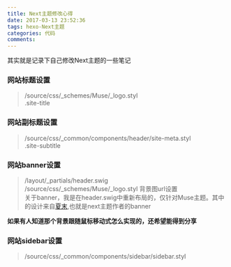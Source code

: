 ```yaml
---
title: Next主题修改心得
date: 2017-03-13 23:52:36
tags: hexo-Next主题
categories: 代码
comments:
---
```


其实就是记录下自己修改Next主题的一些笔记

<!-- more -->

### 网站标题设置
>/source/css/_schemes/Muse/_logo.styl   
.site-title

### 网站副标题设置
>/source/css/_common/components/header/site-meta.styl    
.site-subtitle

### 网站banner设置
>/layout/_partials/header.swig    
/source/css/_schemes/Muse/_logo.styl  背景图url设置    
关于banner，我是在header.swig中重新布局的，仅针对Muse主题。其中的设计来自[夏末](https://notes.wanghao.work/),也就是next主题作者的banner   

**如果有人知道那个背景跟随鼠标移动式怎么实现的，还希望能得到分享**

### 网站sidebar设置
>/source/css/_common/components/sidebar/sidebar.styl
